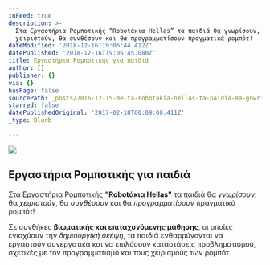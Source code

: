 ```yaml
---
inFeed: true
description: >-
  Στα Εργαστήρια Ρομποτικής “Robotάκια Hellas” τα παιδιά θα γνωρίσουν, θα
  χειριστούν, θα συνθέσουν και θα προγραμματίσουν πραγματικά ρομπότ!
dateModified: '2018-12-16T19:06:44.412Z'
datePublished: '2018-12-16T19:06:45.080Z'
title: Εργαστήρια Ρομποτικής για παιδιά
author: []
publisher: {}
via: {}
hasPage: false
sourcePath: _posts/2016-12-15-me-ta-robotakia-hellas-ta-paidia-8a-gnwrisoyn-8a-xeiristo.md
starred: false
datePublishedOriginal: '2017-02-18T00:09:08.411Z'
_type: Blurb

---
```

![](https://the-grid-user-content.s3-us-west-2.amazonaws.com/8c82b200-2a72-4ba1-92a1-2df7ebe7860a.jpg)

## Εργαστήρια Ρομποτικής για παιδιά

Στα Εργαστήρια Ρομποτικής **"Robotάκια Hellas"** τα παιδιά θα _γνωρίσουν_, θα _χειριστούν_, θα _συνθέσουν_ και θα _προγραμματίσουν_ πραγματικά ρομπότ!

Σε συνθήκες **βιωματικής και επιταχυνόμενης μάθησης**, οι οποίες ενισχύουν την _δημιουργική σκέψη_, τα παιδιά ενθαρρύνονται να εργαστούν συνεργατικά και να επιλύσουν καταστάσεις προβληματισμού, σχετικές με τον προγραμματισμό και τους χειρισμούς των ρομπότ.